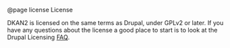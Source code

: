 @page license License

DKAN2 is licensed on the same terms as Drupal, under GPLv2 or later. If you have any questions about the license a good place to start is to look at the Drupal Licensing [FAQ](https://www.drupal.org/about/licensing#q1).


